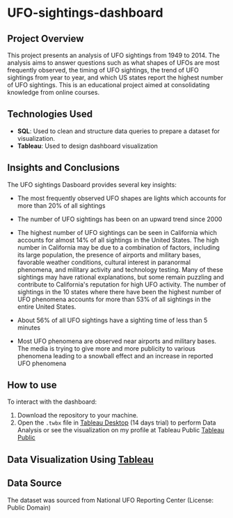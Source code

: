 # UFO-sightings-dashboard
## Project Overview
This project presents an analysis of UFO sightings from 1949 to 2014. The analysis aims to answer questions such as what shapes of UFOs are most frequently observed, the timing of UFO sightings, the trend of UFO sightings from year to year, and which US states report the highest number of UFO sightings. This is an educational project aimed at consolidating knowledge from online courses.
## Technologies Used
* **SQL**: Used to clean and structure data queries to prepare a dataset for visualization. 
* **Tableau**: Used to design dashboard visualization
## Insights and Conclusions
The UFO sightings Dasboard provides several key insights:

* The most frequently observed UFO shapes are lights which accounts for more than 20% of all sightings

* The number of UFO sightings has been on an upward trend since 2000

* The highest number of UFO sightings can be seen in California which accounts for almost 14% of all sightings in the United States. The high number in California may be due to a combination of factors, including its large population, the presence of airports and military bases, favorable weather conditions, cultural interest in paranormal phenomena, and military activity and technology testing. Many of these sightings may have rational explanations, but some remain puzzling and contribute to California's reputation for high UFO activity. The number of sightings in the 10 states where there have been the highest number of UFO phenomena accounts for more than 53% of all sightings in the entire United States.

* About 56% of all UFO sightings have a sighting time of less than 5 minutes

* Most UFO phenomena are observed near airports and military bases. The media is trying to give more and more publicity to various phenomena leading to a snowball effect and an increase in reported UFO phenomena
## How to use
To interact with the dashboard:

1. Download the repository to your machine.
2. Open the `.twbx` file in [Tableau Desktop](https://www.tableau.com/products/desktop/download) (14 days trial) to perform Data Analysis or see the visualization on my profile at Tableau Public [Tableau Public](https://public.tableau.com/app/profile/marcin.wawrzyniak/vizzes)
## Data Visualization Using [Tableau](https://public.tableau.com/app/profile/marcin.wawrzyniak/viz/UFO_sightings-Dashboard/Dashboard1)

## Data Source
The dataset was sourced from National UFO Reporting Center
(License: Public Domain)

